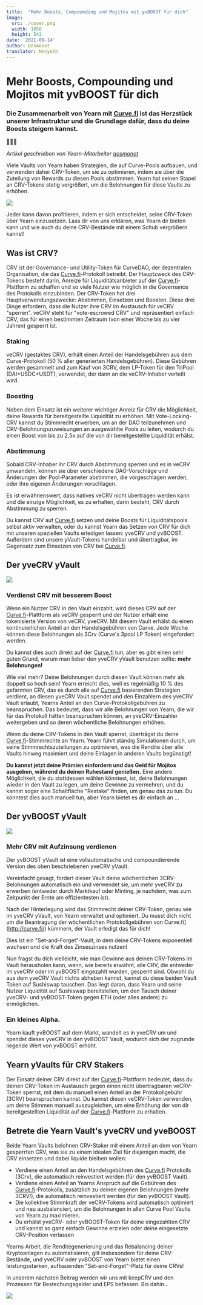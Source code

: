 ```yaml
---
title:  "Mehr Boosts, Compounding und Mojitos mit yvBOOST für dich"
image:
  src: ./cover.png
  width: 1050
  height: 543
date: '2021-09-14'
author: Qosmonot
translator: Nesyeth
---
```


# Mehr Boosts, Compounding und Mojitos mit yvBOOST für dich

### Die Zusammenarbeit von Yearn mit [Curve.fi](http://curve.fi/) ist das Herzstück unserer Infrastruktur und die Grundlage dafür, dass du deine Boosts steigern kannst.

🔵🤝🌈

_Artikel geschrieben von Yearn-Mitarbeiter_ [_qosmonot_](http://twitter.com/qosmonot)

Viele Vaults von Yearn haben Strategien, die auf Curve-Pools aufbauen, und verwenden daher CRV-Token, um sie zu optimieren, indem sie über die Zuteilung von Rewards zu diesen Pools abstimmen. Yearn hat seinen Stapel an CRV-Tokens stetig vergrößert, um die Belohnungen für diese Vaults zu erhöhen.

![](image1.png?w=1050&h=651)

Jeder kann davon profitieren, indem er sich entscheidet, seine CRV-Token über Yearn einzusetzen. Lass dir von uns erklären, was Yearn dir bieten kann und wie auch du deine CRV-Bestände mit einem Schub vergrößern kannst!

## Was ist CRV?

CRV ist der Governance- und Utility-Token für CurveDAO, der dezentralen Organisation, die das [Curve.fi](http://curve.fi/)-Protokoll betreibt. Der Hauptzweck des CRV-Tokens besteht darin, Anreize für Liquiditätsanbieter auf der [Curve.fi](http://curve.fi/)-Plattform zu schaffen und so viele Nutzer wie möglich in die Governance des Protokolls einzubinden. Der CRV-Token hat drei Hauptverwendungszwecke: Abstimmen, Einsetzen und Boosten. Diese drei Dinge erfordern, dass die Nutzer ihre CRV im Austausch für veCRV "sperren". veCRV steht für "vote-escrowed CRV" und repräsentiert einfach CRV, das für einen bestimmten Zeitraum (von einer Woche bis zu vier Jahren) gesperrt ist.

### Staking

veCRV (gestaktes CRV), erhält einen Anteil der Handelsgebühren aus dem Curve-Protokoll (50 % aller generierten Handelsgebühren). Diese Gebühren werden gesammelt und zum Kauf von 3CRV, dem LP-Token für den TriPool (DAI+USDC+USDT), verwendet, der dann an die veCRV-Inhaber verteilt wird.

### Boosting

Neben dem Einsatz ist ein weiterer wichtiger Anreiz für CRV die Möglichkeit, deine Rewards für bereitgestellte Liquidität zu erhöhen. Mit Vote-Locking-CRV kannst du Stimmrecht erwerben, um an der DAO teilzunehmen und CRV-Belohnungszuweisungen an ausgewählte Pools zu leiten, wodurch du einen Boost von bis zu 2,5x auf die von dir bereitgestellte Liquidität erhälst.

### Abstimmung

Sobald CRV-Inhaber ihr CRV durch Abstimmung sperren und es in veCRV umwandeln, können sie über verschiedene DAO-Vorschläge und Änderungen der Pool-Parameter abstimmen, die vorgeschlagen werden, oder ihre eigenen Änderungen vorschlagen.

Es ist erwähnenswert, dass natives veCRV nicht übertragen werden kann und die einzige Möglichkeit, es zu erhalten, darin besteht, CRV durch Abstimmung zu sperren.

Du kannst CRV auf [Curve.fi](http://curve.fi/) setzen und deine Boosts für Liquiditätspools selbst aktiv verwalten, oder du kannst Yearn das Setzen von CRV für dich mit unseren speziellen Vaults erledigen lassen: yveCRV und yvBOOST. Außerdem sind unsere yVault-Tokens handelbar und übertragbar, im Gegensatz zum Einsetzen von CRV bei [Curve.fi](http://curve.fi/).

## Der yveCRV yVault

![](image2.png?w=128&h=128)

### Verdienst CRV mit besserem Boost

Wenn ein Nutzer CRV in den Vault einzahlt, wird dieses CRV auf der [Curve.fi](http://curve.fi/)-Plattform als veCRV gesperrt und der Nutzer erhält eine tokenisierte Version von veCRV, yveCRV. Mit diesem Vault erhälst du einen kontinuierlichen Anteil an den Handelsgebühren von Curve. Jede Woche können diese Belohnungen als 3Crv (Curve's 3pool LP Token) eingefordert werden.

Du kannst dies auch direkt auf der [Curve.fi](http://curve.fi/) tun, aber es gibt einen sehr guten Grund, warum man lieber den yveCRV yVault benutzen sollte: **mehr Belohnungen!**

Wie viel mehr? Deine Belohnungen durch diesen Vault können mehr als doppelt so hoch sein! Yearn erreicht dies, weil es regelmäßig 10 % des gefarmten CRV, das es durch alle auf [Curve.fi](http://curve.fi/) basierenden Strategien verdient, an diesen yveCRV Vault spendet und den Einzahlern des yveCRV Vault erlaubt, Yearns Anteil an den Curve-Protokollgebühren zu beanspruchen. Das bedeutet, dass wir alle Belohnungen von Yearn, die wir für das Protokoll hätten beanspruchen können, an yveCRV-Einzahler weitergeben und so deren wöchentliche Belohnungen erhöhen.

Wenn du deine CRV-Tokens in den Vault sperrst, überträgst du deine [Curve.fi](http://curve.fi/)-Stimmrechte an Yearn. Yearn führt ständig Simulationen durch, um seine Stimmrechtszuteilungen zu optimieren, was die Rendite über alle Vaults hinweg maximiert und deine Einlagen in anderen Vaults begünstigt!

**Du kannst jetzt deine Prämien einfordern und das Geld für Mojitos ausgeben, während du deinen Ruhestand genießen.** Eine andere Möglichkeit, die du stattdessen wählen könntest, ist, deine Belohnungen wieder in den Vault zu legen, um deine Gewinne zu vermehren, und du kannst sogar eine Schaltfläche "Restake" finden, um genau das zu tun. Du könntest dies auch manuell tun, aber Yearn bietet es dir einfach an …

## Der yvBOOST yVault

![](image3.png?w=128&h=128)

### Mehr CRV mit Aufzinsung verdienen

Der yvBOOST yVault ist eine vollautomatische und compoundierende Version des oben beschriebenen yveCRV yVault.

Vereinfacht gesagt, fordert dieser Vault deine wöchentlichen 3CRV-Belohnungen automatisch ein und verwendet sie, um mehr yveCRV zu erwerben (entweder durch Marktkauf oder Minting, je nachdem, was zum Zeitpunkt der Ernte am effizientesten ist).

Nach der Hinterlegung wird das Stimmrecht deiner CRV-Token, genau wie im yveCRV yVault, von Yearn verwaltet und optimiert. Du musst dich nicht um die Beantragung der wöchentlichen Protokollgebühren von Curve.fi](http://curve.fi/) kümmern, der Vault erledigt das für dich!

Dies ist ein "Set-and-Forget"-Vault, in dem deine CRV-Tokens exponentiell wachsen und die Kraft des Zinseszinses nutzen!

Nun fragst du dich vielleicht, wie man Gewinne aus deinen CRV-Tokens im Vault herausholen kann, wenn, wie bereits erwähnt, alle CRV, die entweder im yveCRV oder im yvBOOST eingezahlt wurden, gesperrt sind. Obwohl du aus dem yveCRV Vault nichts abheben kannst, kannst du diese beiden Vault Token auf Sushiswap tauschen. Das liegt daran, dass Yearn und seine Nutzer Liquidität auf Sushiswap bereitstellen, um den Tausch deiner yveCRV- und yvBOOST-Token gegen ETH (oder alles andere) zu ermöglichen.

### Ein kleines Alpha.

Yearn kauft yvBOOST auf dem Markt, wandelt es in yveCRV um und spendet dieses yveCRV in den yvBOOST Vault, wodurch sich der zugrunde liegende Wert von yvBOOST erhöht.

## Yearn yVaults für CRV Stakers

Der Einsatz deiner CRV direkt auf der [Curve.fi](http://curve.fi/)-Plattform bedeutet, dass du deinen CRV-Token im Austausch gegen einen nicht übertragbaren veCRV-Token sperrst, mit dem du manuell einen Anteil an der Protokollgebühr (3CRV) beanspruchen kannst. Du kannst diesen veCRV-Token verwenden, um deine Stimmen manuell auszugleichen, um eine Erhöhung der von dir bereitgestellten Liquidität auf der [Curve.fi](http://curve.fi/)-Plattform zu erhalten.

## Betrete die Yearn Vault's yveCRV und yveBOOST

Beide Yearn Vaults belohnen CRV-Staker mit einem Anteil an dem von Yearn gesperrten CRV, was sie zu einem idealen Ziel für diejenigen macht, die CRV einsetzen und dabei liquide bleiben wollen:

-   Verdiene einen Anteil an den Handelsgebühren des [Curve.fi](http://curve.fi/) Protokolls (3Crv), die automatisch reinvestiert werden (für den yvBOOST Vault).
-   Verdiene einen Anteil an Yearns Anspruch auf die Gebühren des [Curve.fi](http://curve.fi/)-Protokolls, zusätzlich zu deinen eigenen Belohnungen (mehr 3CRV!), die automatisch reinvestiert werden (für den yvBOOST Vault).
-   Die kollektive Stimmkraft der veCRV-Tokens wird automatisch optimiert und neu ausbalanciert, um die Belohnungen in allen Curve Pool Vaults von Yearn zu maximieren.
-   Du erhälst yveCRV- oder yvBOOST-Token für deine eingezahlten CRV und kannst so ganz einfach Gewinne erzielen oder deine eingesetzte CRV-Position verlassen

Yearns Arbeit, die Renditegenerierung und das Rebalancing deiner Kryptoanlagen zu automatisieren, gilt insbesondere für deine CRV-Bestände, und yveCRV oder yvBOOST von Yearn bietet einen leistungsstarken, aufbauenden "Set-and-Forget"-Platz für deine CRVs!

In unserem nächsten Beitrag werden wir uns mit keepCRV und den Prozessen für Bestechungsgelder und EPS befassen. Bis dahin…

![](image4.png?w=1050&h=543)
